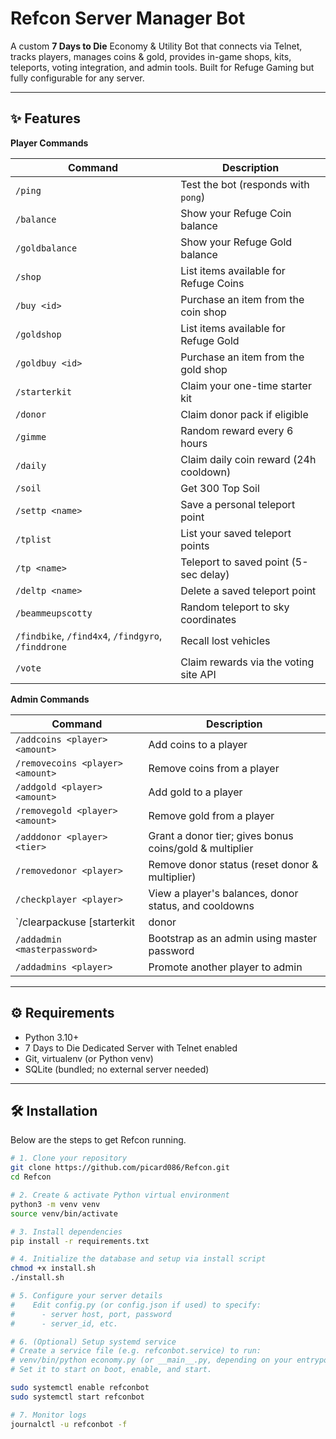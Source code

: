 # Refcon Server Manager Bot

A custom **7 Days to Die** Economy & Utility Bot that connects via Telnet, tracks players, manages coins & gold, provides in-game shops, kits, teleports, voting integration, and admin tools. Built for Refuge Gaming but fully configurable for any server.  

---

## ✨ Features

**Player Commands**

| Command | Description |
|---|---|
| `/ping` | Test the bot (responds with `pong`) |
| `/balance` | Show your Refuge Coin balance |
| `/goldbalance` | Show your Refuge Gold balance |
| `/shop` | List items available for Refuge Coins |
| `/buy <id>` | Purchase an item from the coin shop |
| `/goldshop` | List items available for Refuge Gold |
| `/goldbuy <id>` | Purchase an item from the gold shop |
| `/starterkit` | Claim your one-time starter kit |
| `/donor` | Claim donor pack if eligible |
| `/gimme` | Random reward every 6 hours |
| `/daily` | Claim daily coin reward (24h cooldown) |
| `/soil` | Get 300 Top Soil |
| `/settp <name>` | Save a personal teleport point |
| `/tplist` | List your saved teleport points |
| `/tp <name>` | Teleport to saved point (5-sec delay) |
| `/deltp <name>` | Delete a saved teleport point |
| `/beammeupscotty` | Random teleport to sky coordinates |
| `/findbike`, `/find4x4`, `/findgyro`, `/finddrone` | Recall lost vehicles |
| `/vote` | Claim rewards via the voting site API |

**Admin Commands**

| Command | Description |
|---|---|
| `/addcoins <player> <amount>` | Add coins to a player |
| `/removecoins <player> <amount>` | Remove coins from a player |
| `/addgold <player> <amount>` | Add gold to a player |
| `/removegold <player> <amount>` | Remove gold from a player |
| `/adddonor <player> <tier>` | Grant a donor tier; gives bonus coins/gold & multiplier |
| `/removedonor <player>` | Remove donor status (reset donor & multiplier) |
| `/checkplayer <player>` | View a player's balances, donor status, and cooldowns |
| `/clearpackuse <player> [starterkit|donor|both]` | Reset the usage of starter/donor pack for the player |
| `/addadmin <masterpassword>` | Bootstrap as an admin using master password |
| `/addadmins <player>` | Promote another player to admin |

---

## ⚙ Requirements

- Python 3.10+  
- 7 Days to Die Dedicated Server with Telnet enabled  
- Git, virtualenv (or Python venv)  
- SQLite (bundled; no external server needed)

---

## 🛠 Installation

Below are the steps to get Refcon running.

```bash
# 1. Clone your repository
git clone https://github.com/picard086/Refcon.git
cd Refcon

# 2. Create & activate Python virtual environment
python3 -m venv venv
source venv/bin/activate

# 3. Install dependencies
pip install -r requirements.txt

# 4. Initialize the database and setup via install script
chmod +x install.sh
./install.sh

# 5. Configure your server details
#    Edit config.py (or config.json if used) to specify:
#      - server host, port, password
#      - server_id, etc.

# 6. (Optional) Setup systemd service
# Create a service file (e.g. refconbot.service) to run:
# venv/bin/python economy.py (or __main__.py, depending on your entrypoint)
# Set it to start on boot, enable, and start.

sudo systemctl enable refconbot
sudo systemctl start refconbot

# 7. Monitor logs
journalctl -u refconbot -f
